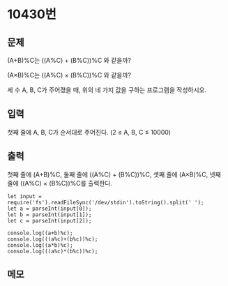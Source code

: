 # 10430번


## 문제
(A+B)%C는 ((A%C) + (B%C))%C 와 같을까?

(A×B)%C는 ((A%C) × (B%C))%C 와 같을까?

세 수 A, B, C가 주어졌을 때, 위의 네 가지 값을 구하는 프로그램을 작성하시오.

## 입력
첫째 줄에 A, B, C가 순서대로 주어진다. (2 ≤ A, B, C ≤ 10000)

## 출력
첫째 줄에 (A+B)%C, 둘째 줄에 ((A%C) + (B%C))%C, 셋째 줄에 (A×B)%C, 넷째 줄에 ((A%C) × (B%C))%C를 출력한다.

```
let input = require('fs').readFileSync('/dev/stdin').toString().split(' ');
let a = parseInt(input[0]);
let b = parseInt(input[1]);
let c = parseInt(input[2]);

console.log((a+b)%c);
console.log(((a%c)+(b%c))%c);
console.log((a*b)%c);
console.log(((a%c)*(b%c))%c);
```

## 메모
